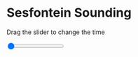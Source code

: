 <h1>Sesfontein Sounding</h1>
<p>Drag the slider to change the time</p>

<div class="slidecontainer">
<input oninput='setImage(this)' class="slider" type="range" min="0" max="6" value="0" step="1" />
<img id='img'/>
</div>

<script>
var img = document.getElementById('img');
var img_array = ['/assets/images/skwt/skd_sesfontein_wrfout_d01_2020-06-02_12:00:00.png',
'/assets/images/skwt/skd_sesfontein_wrfout_d01_2020-06-02_18:00:00.png',
'/assets/images/skwt/skd_sesfontein_wrfout_d01_2020-06-03_00:00:00.png',
'/assets/images/skwt/skd_sesfontein_wrfout_d01_2020-06-03_06:00:00.png',
'/assets/images/skwt/skd_sesfontein_wrfout_d01_2020-06-03_12:00:00.png',
'/assets/images/skwt/skd_sesfontein_wrfout_d01_2020-06-03_18:00:00.png',];
function setImage(obj)
{
        var value = obj.value;
        img.src = img_array[value];

}
</script>
